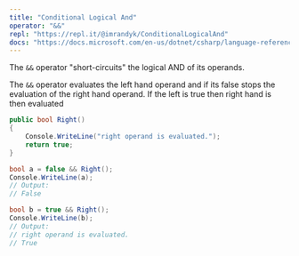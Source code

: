 ```yaml
---
title: "Conditional Logical And"
operator: "&&"
repl: "https://repl.it/@imrandyk/ConditionalLogicalAnd"
docs: "https://docs.microsoft.com/en-us/dotnet/csharp/language-reference/operators/boolean-logical-operators#conditional-logical-and-operator-"
---
```


The `&&` operator "short-circuits" the logical AND of its operands.

The `&&` operator evaluates the left hand operand and if its false stops the evaluation of the right hand operand. If the left is true then right hand is then evaluated

```cs
public bool Right()
{
    Console.WriteLine("right operand is evaluated.");
    return true;
}

bool a = false && Right();
Console.WriteLine(a);
// Output:
// False

bool b = true && Right();
Console.WriteLine(b);
// Output:
// right operand is evaluated.
// True
```
